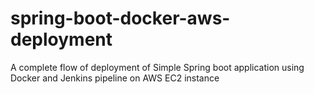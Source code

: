 # spring-boot-docker-aws-deployment
A complete flow of deployment of Simple Spring boot application using Docker and Jenkins pipeline on AWS EC2 instance
